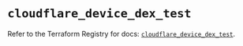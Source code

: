 # `cloudflare_device_dex_test`

Refer to the Terraform Registry for docs: [`cloudflare_device_dex_test`](https://registry.terraform.io/providers/cloudflare/cloudflare/4.24.0/docs/resources/device_dex_test).
